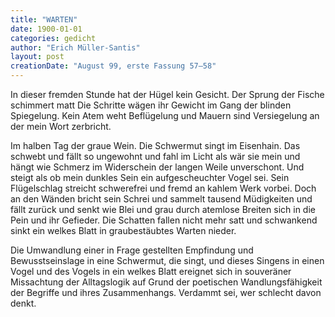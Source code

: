 ```yaml
---
title: "WARTEN"
date: 1900-01-01
categories: gedicht
author: "Erich Müller-Santis"
layout: post
creationDate: "August 99, erste Fassung 57–58"
---
```

In dieser fremden Stunde hat
der Hügel kein Gesicht.
Der Sprung der Fische schimmert matt
Die Schritte wägen ihr Gewicht
im Gang der blinden Spiegelung.
Kein Atem weht Beflügelung
und Mauern sind Versiegelung
an der mein Wort zerbricht.

Im halben Tag der graue Wein.
Die Schwermut singt im Eisenhain.
Das schwebt und fällt so ungewohnt
und fahl im Licht als wär sie mein
und hängt wie Schmerz im Widerschein
der langen Weile unverschont.
Und steigt als ob mein dunkles Sein
ein aufgescheuchter Vogel sei.
Sein Flügelschlag streicht schwerefrei
und fremd an kahlem Werk vorbei.
Doch an den Wänden bricht sein Schrei
und sammelt tausend Müdigkeiten
und fällt zurück und senkt wie Blei
und grau durch atemlose Breiten
sich in die Pein und ihr Gefieder.
Die Schatten fallen nicht mehr satt
und schwankend sinkt ein welkes Blatt
in graubestäubtes Warten nieder.

Die Umwandlung einer in Frage gestellten Empfindung und Bewusstseinslage in eine Schwermut, die singt, und dieses Singens in einen Vogel und des Vogels in ein welkes Blatt ereignet sich in souveräner Missachtung der Alltagslogik auf Grund der poetischen Wandlungsfähigkeit der Begriffe und ihres Zusammenhangs. Verdammt sei, wer schlecht davon denkt.
